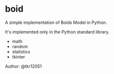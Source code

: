 # boid

A simple implementation of Boids Model in Python.

It's implemented only in the Python standard library.

- math
- random
- statistics
- tkinter


Author: @tkr12051

